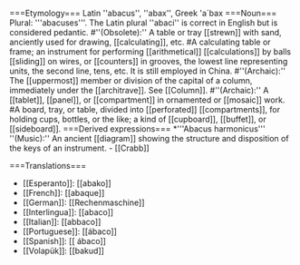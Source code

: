 ===Etymology===
Latin ''abacus'', ''abax'', Greek 'a`bax
===Noun===
Plural: '''abacuses'''. The Latin plural ''abaci'' is correct in English but is considered pedantic.
#''(Obsolete):'' A table or tray [[strewn]] with sand, anciently used for drawing, [[calculating]], etc. 
#A calculating table or frame; an instrument for performing [[arithmetical]] [[calculations]] by balls [[sliding]] on wires, or [[counters]] in grooves, the lowest line representing units, the second line, tens, etc. It is still employed in China.
#''(Archaic):'' The [[uppermost]] member or division of the capital of a column, immediately under the [[architrave]]. See [[Column]]. 
#''(Archaic):'' A [[tablet]], [[panel]], or [[compartment]] in ornamented or [[mosaic]] work.
#A board, tray, or table, divided into [[perforated]] [[compartments]], for holding cups, bottles, or the like; a kind of [[cupboard]], [[buffet]], or [[sideboard]].
===Derived expressions===
*'''Abacus harmonicus''' ''(Music):'' An ancient [[diagram]] showing the structure and disposition of the keys of an instrument. - [[Crabb]]

===Translations===
* [[Esperanto]]: [[abako]]
* [[French]]: [[abaque]]
* [[German]]: [[Rechenmaschine]]
* [[Interlingua]]: [[abaco]]
* [[Italian]]: [[abbaco]]
* [[Portuguese]]: [[ábaco]]
* [[Spanish]]: [[ ábaco]]
* [[Volapük]]: [[bakud]]